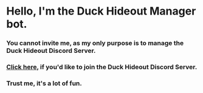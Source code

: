# Hello, I'm the Duck Hideout Manager bot.
### You cannot invite me, as my only purpose is to manage the Duck Hideout Discord Server.
### [Click here](https://discord.gg/TdRfGKg8Wh "Duck Hideout Invite Link"), if you'd like to join the Duck Hideout Discord Server.
### Trust me, it's a lot of fun.
